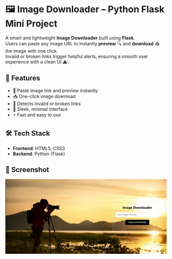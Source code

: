 # 🖼️ Image Downloader – Python Flask Mini Project

A smart and lightweight **Image Downloader** built using **Flask**.  
 Users can paste any image URL to instantly **preview** 🔍 and **download** 📥 the image with one click.  
Invalid or broken links trigger helpful alerts, ensuring a smooth user experience with a clean UI.⚠️💡

## 🚀 Features

- 🔗 Paste image link and preview instantly  
- 📥 One-click image download  
- 🧠 Detects invalid or broken links  
- 🎨 Sleek, minimal interface  
- ⚡ Fast and easy to use

## 🛠️ Tech Stack

- **Frontend**: HTML5, CSS3  
- **Backend**: Python (Flask)

## 📸 Screenshot

![App Screenshot](screenshot.png)
